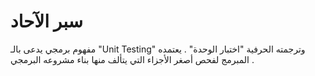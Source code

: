 # سبر الآحاد
مفهوم برمجي يدعى بالـ "Unit Testing" وترجمته الحرفية "اختبار الوحدة" . يعتمده المبرمج لفحص أصغر الأجزاء التي يتألف منها بناء مشروعه البرمجي .
